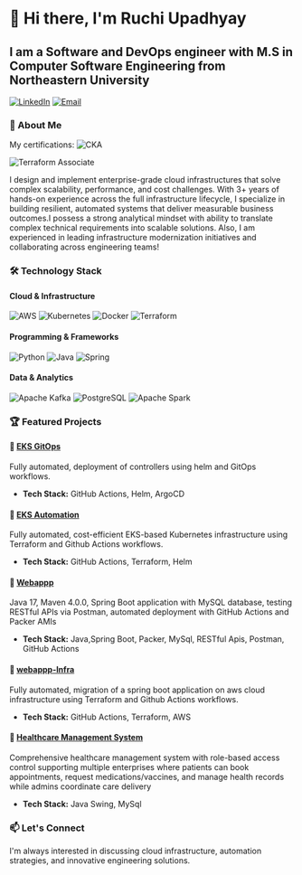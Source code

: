 
# 👋 Hi there, I'm Ruchi Upadhyay
## I am a Software and DevOps engineer with M.S in Computer Software Engineering from Northeastern University

[![LinkedIn](https://img.shields.io/badge/LinkedIn-0077B5?style=for-the-badge&logo=linkedin&logoColor=white)](https://www.linkedin.com/in/ruchiu)
[![Email](https://img.shields.io/badge/Email-D14836?style=for-the-badge&logo=gmail&logoColor=white)](mailto:ruuchiupadhyay@gmail.com)

### 🚀 About Me
My certifications: ![CKA](https://img.shields.io/badge/Certified_Kubernetes_Administrator-326CE5?style=for-the-badge&logo=kubernetes&logoColor=white)


![Terraform Associate](https://img.shields.io/badge/Terraform_Associate_003-7B42BC?style=for-the-badge&logo=terraform&logoColor=white)



I design and implement enterprise-grade cloud infrastructures that solve complex scalability, performance, and cost challenges. With 3+ years of hands-on experience across the full infrastructure lifecycle, I specialize in building resilient, automated systems that deliver measurable business outcomes.I possess a strong analytical mindset with ability to translate complex technical requirements into scalable solutions. Also, I am experienced in leading infrastructure modernization initiatives and collaborating across engineering teams!

### 🛠️ Technology Stack

#### Cloud & Infrastructure
![AWS](https://img.shields.io/badge/AWS-FF9900?style=for-the-badge&logo=amazonaws&logoColor=white)
![Kubernetes](https://img.shields.io/badge/Kubernetes-326CE5?style=for-the-badge&logo=kubernetes&logoColor=white)
![Docker](https://img.shields.io/badge/Docker-2496ED?style=for-the-badge&logo=docker&logoColor=white)
![Terraform](https://img.shields.io/badge/Terraform-7B42BC?style=for-the-badge&logo=terraform&logoColor=white)

#### Programming & Frameworks
![Python](https://img.shields.io/badge/Python-3776AB?style=for-the-badge&logo=python&logoColor=white)
![Java](https://img.shields.io/badge/Java-ED8B00?style=for-the-badge&logo=java&logoColor=white)
![Spring](https://img.shields.io/badge/Spring-6DB33F?style=for-the-badge&logo=spring&logoColor=white)

#### Data & Analytics
![Apache Kafka](https://img.shields.io/badge/Apache_Kafka-231F20?style=for-the-badge&logo=apache-kafka&logoColor=white)
![PostgreSQL](https://img.shields.io/badge/PostgreSQL-336791?style=for-the-badge&logo=postgresql&logoColor=white)
![Apache Spark](https://img.shields.io/badge/Apache_Spark-E25A1C?style=for-the-badge&logo=apache-spark&logoColor=white)

### 🏆 Featured Projects

#### 🔹 [EKS GitOps](https://github.com/CloudComputingKnowledge101/eks-gitOps)
Fully automated, deployment of controllers using helm and GitOps workflows.
- **Tech Stack:** GitHub Actions, Helm, ArgoCD

#### 🔹 [EKS Automation](https://github.com/RuchiUp/EKS-dev)
Fully automated, cost-efficient EKS-based Kubernetes infrastructure using Terraform and Github Actions workflows.
- **Tech Stack:** GitHub Actions, Terraform, Helm

#### 🔹 [Webappp](https://github.com/CloudComputingKnowledge101/webappp)
Java 17, Maven 4.0.0, Spring Boot application with MySQL database, testing RESTful APIs via Postman, automated deployment with GitHub Actions and Packer AMIs
- **Tech Stack:** Java,Spring Boot, Packer, MySql, RESTful Apis, Postman, GitHub Actions

#### 🔹 [webappp-Infra](https://github.com/RuchiUp/Webappp-Infra)
Fully automated, migration of a spring boot application on aws cloud infrastructure using Terraform and Github Actions workflows.
- **Tech Stack:** GitHub Actions, Terraform, AWS
  
#### 🔹 [Healthcare Management System](https://github.com/kamaniforam/AED_finalProject)
Comprehensive healthcare management system with role-based access control supporting multiple enterprises where patients can book appointments, request medications/vaccines, and manage health records while admins coordinate care delivery
- **Tech Stack:** Java Swing, MySql


### 📫 Let's Connect
I'm always interested in discussing cloud infrastructure, automation strategies, and innovative engineering solutions.

